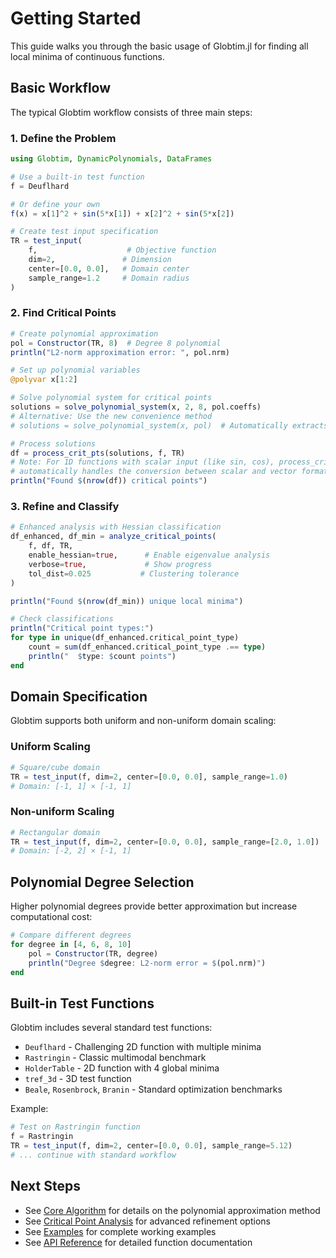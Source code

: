 # Getting Started

This guide walks you through the basic usage of Globtim.jl for finding all local minima of continuous functions.

## Basic Workflow

The typical Globtim workflow consists of three main steps:

### 1. Define the Problem

```julia
using Globtim, DynamicPolynomials, DataFrames

# Use a built-in test function
f = Deuflhard

# Or define your own
f(x) = x[1]^2 + sin(5*x[1]) + x[2]^2 + sin(5*x[2])

# Create test input specification
TR = test_input(
    f,                    # Objective function
    dim=2,               # Dimension
    center=[0.0, 0.0],   # Domain center
    sample_range=1.2     # Domain radius
)
```

### 2. Find Critical Points

```julia
# Create polynomial approximation
pol = Constructor(TR, 8)  # Degree 8 polynomial
println("L2-norm approximation error: ", pol.nrm)

# Set up polynomial variables
@polyvar x[1:2]

# Solve polynomial system for critical points
solutions = solve_polynomial_system(x, 2, 8, pol.coeffs)
# Alternative: Use the new convenience method
# solutions = solve_polynomial_system(x, pol)  # Automatically extracts dimension and degree

# Process solutions
df = process_crit_pts(solutions, f, TR)
# Note: For 1D functions with scalar input (like sin, cos), process_crit_pts
# automatically handles the conversion between scalar and vector formats
println("Found $(nrow(df)) critical points")
```

### 3. Refine and Classify

```julia
# Enhanced analysis with Hessian classification
df_enhanced, df_min = analyze_critical_points(
    f, df, TR,
    enable_hessian=true,      # Enable eigenvalue analysis
    verbose=true,             # Show progress
    tol_dist=0.025           # Clustering tolerance
)

println("Found $(nrow(df_min)) unique local minima")

# Check classifications
println("Critical point types:")
for type in unique(df_enhanced.critical_point_type)
    count = sum(df_enhanced.critical_point_type .== type)
    println("  $type: $count points")
end
```

## Domain Specification

Globtim supports both uniform and non-uniform domain scaling:

### Uniform Scaling
```julia
# Square/cube domain
TR = test_input(f, dim=2, center=[0.0, 0.0], sample_range=1.0)
# Domain: [-1, 1] × [-1, 1]
```

### Non-uniform Scaling
```julia
# Rectangular domain
TR = test_input(f, dim=2, center=[0.0, 0.0], sample_range=[2.0, 1.0])
# Domain: [-2, 2] × [-1, 1]
```

## Polynomial Degree Selection

Higher polynomial degrees provide better approximation but increase computational cost:

```julia
# Compare different degrees
for degree in [4, 6, 8, 10]
    pol = Constructor(TR, degree)
    println("Degree $degree: L2-norm error = $(pol.nrm)")
end
```

## Built-in Test Functions

Globtim includes several standard test functions:

- `Deuflhard` - Challenging 2D function with multiple minima
- `Rastringin` - Classic multimodal benchmark
- `HolderTable` - 2D function with 4 global minima
- `tref_3d` - 3D test function
- `Beale`, `Rosenbrock`, `Branin` - Standard optimization benchmarks

Example:
```julia
# Test on Rastringin function
f = Rastringin
TR = test_input(f, dim=2, center=[0.0, 0.0], sample_range=5.12)
# ... continue with standard workflow
```

## Next Steps

- See [Core Algorithm](core_algorithm.md) for details on the polynomial approximation method
- See [Critical Point Analysis](critical_point_analysis.md) for advanced refinement options
- See [Examples](examples.md) for complete working examples
- See [API Reference](api_reference.md) for detailed function documentation
